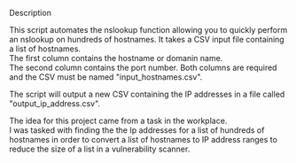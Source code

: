 Description

This script automates the nslookup function allowing you to quickly perform an nslookup on hundreds of hostnames.
It takes a CSV input file containing a list of hostnames.  
The first column contains the hostname or domanin name.  
The second column contains the port number. 
Both columns are required and the CSV must be named "input_hostnames.csv".

The script will output a new CSV containing the IP addresses in a file called "output_ip_address.csv".

The idea for this project came from a task in the workplace.  
I was tasked with finding the the Ip addresses for a list of hundreds of hostnames in order to convert a list of hostnames to IP address ranges to reduce the size of a list in a vulnerability scanner.

